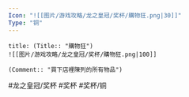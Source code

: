 ```yaml
---
Icon: "![[图片/游戏攻略/龙之皇冠/奖杯/購物狂.png|30]]"
Type: "铜"
---
```

```ad-common-bronze-trophy
title: (Title:: "購物狂")
![[图片/游戏攻略/龙之皇冠/奖杯/購物狂.png|100]]

(Comment:: "買下店裡陳列的所有物品")
```

#龙之皇冠/奖杯 #奖杯 #奖杯/铜
